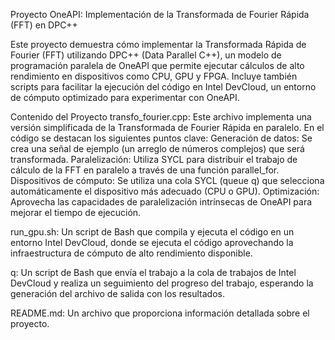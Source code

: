 ﻿Proyecto OneAPI: Implementación de la Transformada de Fourier Rápida (FFT) en DPC++

Este proyecto demuestra cómo implementar la Transformada Rápida de Fourier (FFT) utilizando DPC++ (Data Parallel C++), 
un modelo de programación paralela de OneAPI que permite ejecutar cálculos de alto rendimiento en dispositivos como CPU, 
GPU y FPGA. Incluye también scripts para facilitar la ejecución del código en Intel DevCloud, un entorno de cómputo optimizado 
para experimentar con OneAPI.

Contenido del Proyecto
transfo_fourier.cpp: Este archivo implementa una versión simplificada de la Transformada de Fourier Rápida en paralelo. En el código se destacan los siguientes puntos clave:
  Generación de datos: Se crea una señal de ejemplo (un arreglo de números complejos) que será transformada.
  Paralelización: Utiliza SYCL para distribuir el trabajo de cálculo de la FFT en paralelo a través de una función parallel_for.
  Dispositivos de cómputo: Se utiliza una cola SYCL (queue q) que selecciona automáticamente el dispositivo más adecuado (CPU o GPU).
  Optimización: Aprovecha las capacidades de paralelización intrínsecas de OneAPI para mejorar el tiempo de ejecución.

run_gpu.sh: Un script de Bash que compila y ejecuta el código en un entorno Intel DevCloud, donde se ejecuta el código aprovechando la infraestructura de cómputo de alto rendimiento disponible.

q: Un script de Bash que envía el trabajo a la cola de trabajos de Intel DevCloud y realiza un seguimiento del progreso del trabajo, esperando la generación del archivo de salida con los resultados.

README.md: Un archivo que proporciona información detallada sobre el proyecto.
